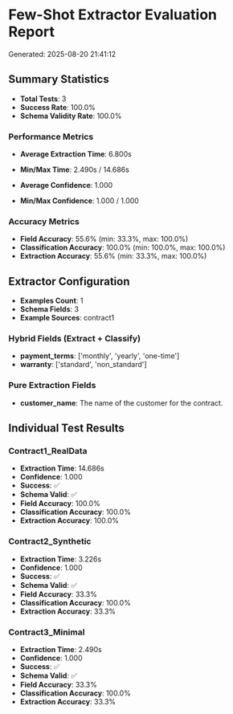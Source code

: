 # Few-Shot Extractor Evaluation Report
Generated: 2025-08-20 21:41:12

## Summary Statistics

- **Total Tests**: 3
- **Success Rate**: 100.0%
- **Schema Validity Rate**: 100.0%

### Performance Metrics
- **Average Extraction Time**: 6.800s
- **Min/Max Time**: 2.490s / 14.686s

- **Average Confidence**: 1.000
- **Min/Max Confidence**: 1.000 / 1.000

### Accuracy Metrics

- **Field Accuracy**: 55.6% (min: 33.3%, max: 100.0%)
- **Classification Accuracy**: 100.0% (min: 100.0%, max: 100.0%)
- **Extraction Accuracy**: 55.6% (min: 33.3%, max: 100.0%)

## Extractor Configuration

- **Examples Count**: 1
- **Schema Fields**: 3
- **Example Sources**: contract1

### Hybrid Fields (Extract + Classify)

- **payment_terms**: ['monthly', 'yearly', 'one-time']
- **warranty**: ['standard', 'non_standard']

### Pure Extraction Fields

- **customer_name**: The name of the customer for the contract.

## Individual Test Results

### Contract1_RealData

- **Extraction Time**: 14.686s
- **Confidence**: 1.000
- **Success**: ✅
- **Schema Valid**: ✅
- **Field Accuracy**: 100.0%
- **Classification Accuracy**: 100.0%
- **Extraction Accuracy**: 100.0%

### Contract2_Synthetic

- **Extraction Time**: 3.226s
- **Confidence**: 1.000
- **Success**: ✅
- **Schema Valid**: ✅
- **Field Accuracy**: 33.3%
- **Classification Accuracy**: 100.0%
- **Extraction Accuracy**: 33.3%

### Contract3_Minimal

- **Extraction Time**: 2.490s
- **Confidence**: 1.000
- **Success**: ✅
- **Schema Valid**: ✅
- **Field Accuracy**: 33.3%
- **Classification Accuracy**: 100.0%
- **Extraction Accuracy**: 33.3%
